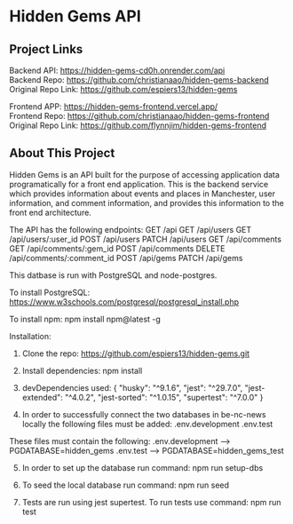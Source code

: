 # Hidden Gems API

## Project Links

Backend API: https://hidden-gems-cd0h.onrender.com/api <br>
Backend Repo: https://github.com/christianaao/hidden-gems-backend <br>
Original Repo Link: https://github.com/espiers13/hidden-gems <br>

Frontend APP: https://hidden-gems-frontend.vercel.app/ <br>
Frontend Repo: https://github.com/christianaao/hidden-gems-frontend <br>
Original Repo Link: https://github.com/flynnjim/hidden-gems-frontend <br>

## About This Project

Hidden Gems is an API built for the purpose of accessing application data programatically for a front end application.
This is the backend service which provides information about events and places in Manchester, user information, and comment information, and provides this information to the front end architecture.

The API has the following endpoints:
GET /api
GET /api/users
GET /api/users/:user_id
POST /api/users
PATCH /api/users
GET /api/comments
GET /api/comments/:gem_id
POST /api/comments
DELETE /api/comments/:comment_id
POST /api/gems
PATCH /api/gems

This datbase is run with PostgreSQL and node-postgres.

To install PostgreSQL: https://www.w3schools.com/postgresql/postgresql_install.php

To install npm:
npm install npm@latest -g

Installation:

1. Clone the repo:
   https://github.com/espiers13/hidden-gems.git

2. Install dependencies:
   npm install

3. devDependencies used:
   {
   "husky": "^9.1.6",
   "jest": "^29.7.0",
   "jest-extended": "^4.0.2",
   "jest-sorted": "^1.0.15",
   "supertest": "^7.0.0"
   }

4. In order to successfully connect the two databases in be-nc-news locally the following files must be added:
   .env.development
   .env.test

These files must contain the following:
.env.development --> PGDATABASE=hidden_gems
.env.test --> PGDATABASE=hidden_gems_test

5. In order to set up the database run command:
   npm run setup-dbs

6. To seed the local database run command:
   npm run seed

7. Tests are run using jest supertest. To run tests use command:
   npm run test
